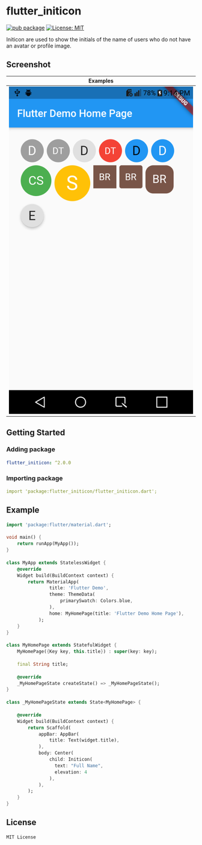 # flutter_initicon

[![pub package](https://img.shields.io/pub/v/flutter_initicon.svg)](https://pub.dev/packages/flutter_initicon)
[![License: MIT](https://img.shields.io/badge/license-MIT-purple.svg)](https://opensource.org/licenses/MIT)

Initicon are used to show the initials of the name of users who do not have an avatar or profile image.
## Screenshot

|              Examples               |
| :-----------------------------: |
| ![](screenshot/screenshot-1.png) |


## Getting Started

### Adding package

```yaml
flutter_initicon: ^2.0.0
```

### Importing package

```yaml
import 'package:flutter_initicon/flutter_initicon.dart';
```

## Example

```dart
import 'package:flutter/material.dart';

void main() {
    return runApp(MyApp());
}

class MyApp extends StatelessWidget {
    @override
    Widget build(BuildContext context) {
        return MaterialApp(
                title: 'Flutter Demo',
                theme: ThemeData(
                    primarySwatch: Colors.blue,
                ),
                home: MyHomePage(title: 'Flutter Demo Home Page'),
            );
    }
}

class MyHomePage extends StatefulWidget {
    MyHomePage({Key key, this.title}) : super(key: key);

    final String title;

    @override
    _MyHomePageState createState() => _MyHomePageState();
}

class _MyHomePageState extends State<MyHomePage> {
    
    @override
    Widget build(BuildContext context) {
        return Scaffold(
            appBar: AppBar(
                title: Text(widget.title),
            ),
            body: Center(
                child: Initicon(
                  text: "Full Name",
                  elevation: 4
                ),
            ),
        );
    }
}
```

## License

    MIT License
